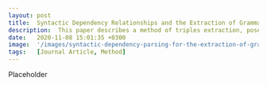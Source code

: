 ```yaml
---
layout: post
title:  Syntactic Dependency Relationships and the Extraction of Grammatical Triples 
description:  This paper describes a method of triples extraction, posextract, which has been designed to meet the increasing need for high-accuracy triples outputs for the analysis of text.
date:   2020-11-08 15:01:35 +0300
image:  '/images/syntactic-dependency-parsing-for-the-extraction-of-grammatical-triples.png'
tags:   [Journal Article, Method]
---
```

Placeholder
